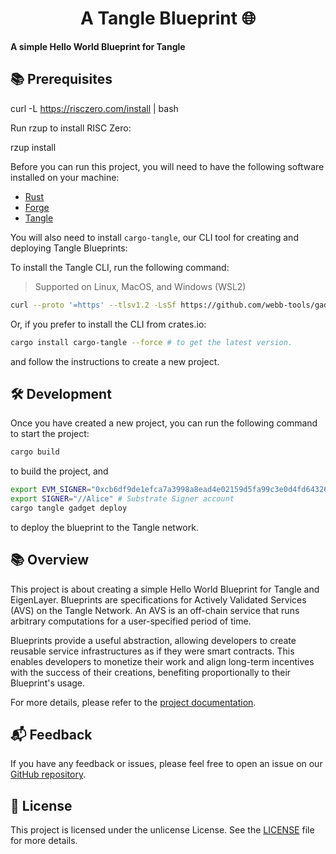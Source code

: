 # <h1 align="center"> A Tangle Blueprint 🌐 </h1>

**A simple Hello World Blueprint for Tangle**

## 📚 Prerequisites


curl -L https://risczero.com/install | bash

Run rzup to install RISC Zero:

rzup install

Before you can run this project, you will need to have the following software installed on your machine:

- [Rust](https://www.rust-lang.org/tools/install)
- [Forge](https://getfoundry.sh)
- [Tangle](https://github.com/webb-tools/tangle?tab=readme-ov-file#-getting-started-)

You will also need to install `cargo-tangle`, our CLI tool for creating and deploying Tangle Blueprints:

To install the Tangle CLI, run the following command:

> Supported on Linux, MacOS, and Windows (WSL2)

```bash
curl --proto '=https' --tlsv1.2 -LsSf https://github.com/webb-tools/gadget/releases/download/cargo-tangle-v0.1.2/cargo-tangle-installer.sh | sh
```

Or, if you prefer to install the CLI from crates.io:

```bash
cargo install cargo-tangle --force # to get the latest version.
```

and follow the instructions to create a new project.

## 🛠️ Development

Once you have created a new project, you can run the following command to start the project:

```sh
cargo build
```
to build the project, and


```sh
export EVM_SIGNER="0xcb6df9de1efca7a3998a8ead4e02159d5fa99c3e0d4fd6432667390bb4726854" # EVM signer account
export SIGNER="//Alice" # Substrate Signer account
cargo tangle gadget deploy
```
to deploy the blueprint to the Tangle network.

## 📚 Overview

This project is about creating a simple Hello World Blueprint for Tangle and EigenLayer. Blueprints are specifications for Actively Validated Services (AVS) on the Tangle Network. An AVS is an off-chain service that runs arbitrary computations for a user-specified period of time.

Blueprints provide a useful abstraction, allowing developers to create reusable service infrastructures as if they were smart contracts. This enables developers to monetize their work and align long-term incentives with the success of their creations, benefiting proportionally to their Blueprint's usage.

For more details, please refer to the [project documentation](https://docs.tangle.tools/developers/blueprints).

## 📬 Feedback

If you have any feedback or issues, please feel free to open an issue on our [GitHub repository](https://github.com/webb-tools/blueprint-template/issues).

## 📜 License

This project is licensed under the unlicense License. See the [LICENSE](./LICENSE) file for more details.

